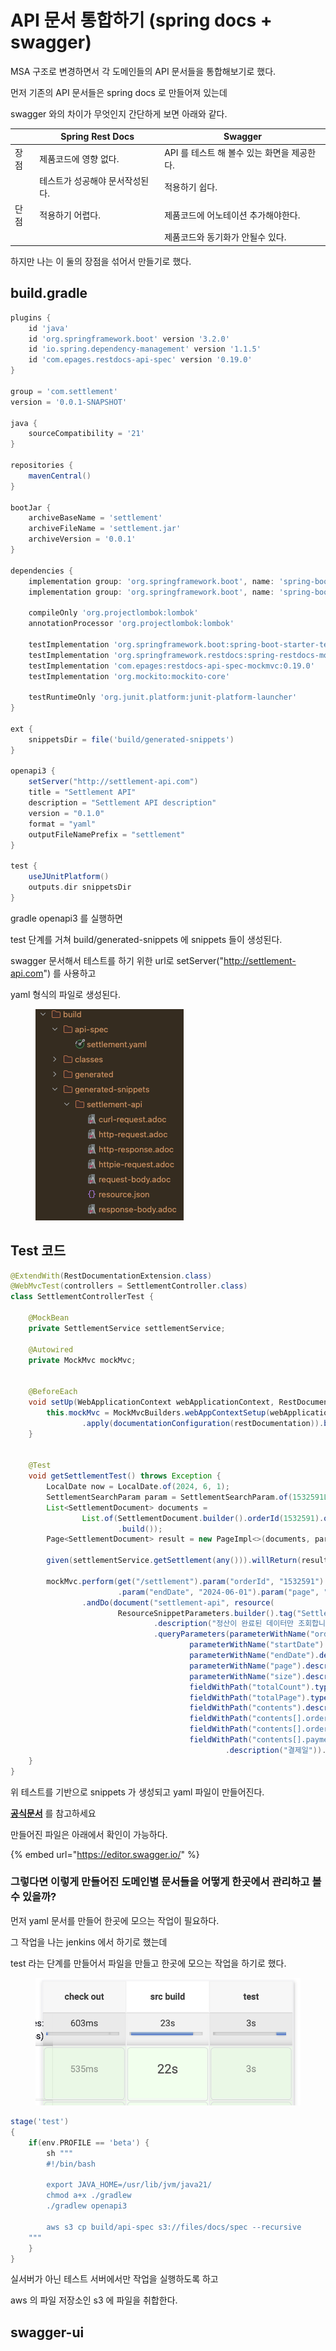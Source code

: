 # API 문서 통합하기 (spring docs + swagger)

MSA 구조로 변경하면서 각 도메인들의 API 문서들을 통합해보기로 했다.



먼저 기존의 API 문서들은 spring docs 로 만들어져 있는데

swagger 와의 차이가 무엇인지 간단하게 보면 아래와 같다.

|    | Spring Rest Docs  | Swagger                     |
| -- | ----------------- | --------------------------- |
| 장점 | 제품코드에 영향 없다.      | API 를 테스트 해 볼수 있는 화면을 제공한다. |
|    | 테스트가 성공해야 문서작성된다. | 적용하기 쉽다.                    |
| 단점 | 적용하기 어렵다.         | 제품코드에 어노테이션 추가해야한다.         |
|    |                   | 제품코드와 동기화가 안될수 있다.          |



하지만 나는 이 둘의 장점을 섞어서 만들기로 했다.



## build.gradle&#x20;

```gradle
plugins {
	id 'java'
	id 'org.springframework.boot' version '3.2.0'
	id 'io.spring.dependency-management' version '1.1.5'
	id 'com.epages.restdocs-api-spec' version '0.19.0'
}

group = 'com.settlement'
version = '0.0.1-SNAPSHOT'

java {
	sourceCompatibility = '21'
}

repositories {
	mavenCentral()
}

bootJar {
	archiveBaseName = 'settlement'
	archiveFileName = 'settlement.jar'
	archiveVersion = '0.0.1'
}

dependencies {
	implementation group: 'org.springframework.boot', name: 'spring-boot-starter-web'
	implementation group: 'org.springframework.boot', name: 'spring-boot-starter-actuator'

	compileOnly 'org.projectlombok:lombok'
	annotationProcessor 'org.projectlombok:lombok'

	testImplementation 'org.springframework.boot:spring-boot-starter-test'
	testImplementation 'org.springframework.restdocs:spring-restdocs-mockmvc'
	testImplementation 'com.epages:restdocs-api-spec-mockmvc:0.19.0'
	testImplementation 'org.mockito:mockito-core'

	testRuntimeOnly 'org.junit.platform:junit-platform-launcher'
}

ext {
	snippetsDir = file('build/generated-snippets')
}

openapi3 {
	setServer("http://settlement-api.com")
	title = "Settlement API"
	description = "Settlement API description"
	version = "0.1.0"
	format = "yaml"
	outputFileNamePrefix = "settlement"
}

test {
	useJUnitPlatform()
	outputs.dir snippetsDir
}
```



gradle openapi3 를 실행하면

test 단계를 거쳐 build/generated-snippets 에 snippets 들이 생성된다.



swagger 문서해서 테스트를 하기 위한 url로 setServer("http://settlement-api.com") 를 사용하고

yaml 형식의 파일로 생성된다.

<div align="left">

<figure><img src="../.gitbook/assets/image (84).png" alt=""><figcaption></figcaption></figure>

</div>



## Test 코드

```java
@ExtendWith(RestDocumentationExtension.class)
@WebMvcTest(controllers = SettlementController.class)
class SettlementControllerTest {

    @MockBean
    private SettlementService settlementService;

    @Autowired
    private MockMvc mockMvc;


    @BeforeEach
    void setUp(WebApplicationContext webApplicationContext, RestDocumentationContextProvider restDocumentation) {
        this.mockMvc = MockMvcBuilders.webAppContextSetup(webApplicationContext)
                .apply(documentationConfiguration(restDocumentation)).build();
    }


    @Test
    void getSettlementTest() throws Exception {
        LocalDate now = LocalDate.of(2024, 6, 1);
        SettlementSearchParam param = SettlementSearchParam.of(1532591L, now, now, 1, 10);
        List<SettlementDocument> documents =
                List.of(SettlementDocument.builder().orderId(1532591).orderNum("1234567890").paymentSuccessYmd(now)
                        .build());
        Page<SettlementDocument> result = new PageImpl<>(documents, param.getPageable(), 1);

        given(settlementService.getSettlement(any())).willReturn(result);

        mockMvc.perform(get("/settlement").param("orderId", "1532591").param("startDate", "2024-06-01")
                        .param("endDate", "2024-06-01").param("page", "1").param("size", "10")).andExpect(status().isOk())
                .andDo(document("settlement-api", resource(
                        ResourceSnippetParameters.builder().tag("Settlement").summary("정산 데이터 조회")
                                .description("정산이 완료된 데이터만 조회합니다.")
                                .queryParameters(parameterWithName("orderId").description("order id").optional(),
                                        parameterWithName("startDate").description("조회 시작 날짜"),
                                        parameterWithName("endDate").description("조회 마지막 날짜"),
                                        parameterWithName("page").description("페이지").optional(),
                                        parameterWithName("size").description("페이지 사이즈").optional()).responseFields(
                                        fieldWithPath("totalCount").type(SimpleType.NUMBER).description("전체 데이터 개수"),
                                        fieldWithPath("totalPage").type(SimpleType.NUMBER).description("전체 페이지 개수"),
                                        fieldWithPath("contents").description("조회 데이터"),
                                        fieldWithPath("contents[].orderId").type(SimpleType.STRING).description("order Id"),
                                        fieldWithPath("contents[].orderNum").type(SimpleType.STRING).description("order num"),
                                        fieldWithPath("contents[].paymentSuccessYmd").type(SimpleType.STRING)
                                                .description("결제일")).build())));
    }
}
```

위 테스트를 기반으로 snippets 가 생성되고 yaml 파일이 만들어진다.

[**공식문서**](https://docs.spring.io/spring-restdocs/docs/current/reference/htmlsingle/) 를 참고하세요



만들어진 파일은 아래에서 확인이 가능하다.

{% embed url="https://editor.swagger.io/" %}

### **그렇다면 이렇게 만들어진 도메인별 문서들을 어떻게 한곳에서 관리하고 볼 수 있을까?**

먼저 yaml 문서를 만들어 한곳에 모으는 작업이 필요하다.

그 작업을 나는 jenkins 에서 하기로 했는데

test 라는 단계를 만들어서 파일을 만들고 한곳에 모으는 작업을 하기로 했다.

<div data-full-width="false">

<figure><img src="../.gitbook/assets/image (85).png" alt=""><figcaption></figcaption></figure>

</div>

```groovy
stage('test')
{
    if(env.PROFILE == 'beta') {
        sh """
        #!/bin/bash
       
        export JAVA_HOME=/usr/lib/jvm/java21/
        chmod a+x ./gradlew
        ./gradlew openapi3

        aws s3 cp build/api-spec s3://files/docs/spec --recursive
    """
    }
}
```

실서버가 아닌 테스트 서버에서만 작업을 실행하도록 하고

aws 의 파일 저장소인 s3 에 파일을 취합한다.



## swagger-ui
